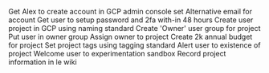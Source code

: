 Get Alex to create account in GCP admin console 
set Alternative email for account
Get user to setup password and 2fa with-in 48 hours 
Create user project in GCP using naming standard 
Create 'Owner' user group for project 
Put user in owner group
Assign owner to project 
Create 2k annual budget for project 
Set project tags using tagging standard
Alert user to existence of project 
Welcome user to experimentation sandbox
Record project information in le wiki      